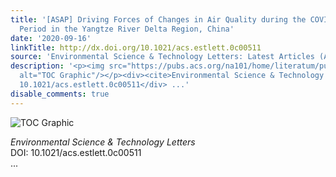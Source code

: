 ```yaml
---
title: '[ASAP] Driving Forces of Changes in Air Quality during the COVID-19 Lockdown
  Period in the Yangtze River Delta Region, China'
date: '2020-09-16'
linkTitle: http://dx.doi.org/10.1021/acs.estlett.0c00511
source: 'Environmental Science & Technology Letters: Latest Articles (ACS Publications)'
description: '<p><img src="https://pubs.acs.org/na101/home/literatum/publisher/achs/journals/content/estlcu/0/estlcu.ahead-of-print/acs.estlett.0c00511/20200916/images/medium/ez0c00511_0004.gif"
  alt="TOC Graphic"/></p><div><cite>Environmental Science & Technology Letters</cite></div><div>DOI:
  10.1021/acs.estlett.0c00511</div> ...'
disable_comments: true
---
```

<p><img src="https://pubs.acs.org/na101/home/literatum/publisher/achs/journals/content/estlcu/0/estlcu.ahead-of-print/acs.estlett.0c00511/20200916/images/medium/ez0c00511_0004.gif" alt="TOC Graphic"/></p><div><cite>Environmental Science & Technology Letters</cite></div><div>DOI: 10.1021/acs.estlett.0c00511</div> ...